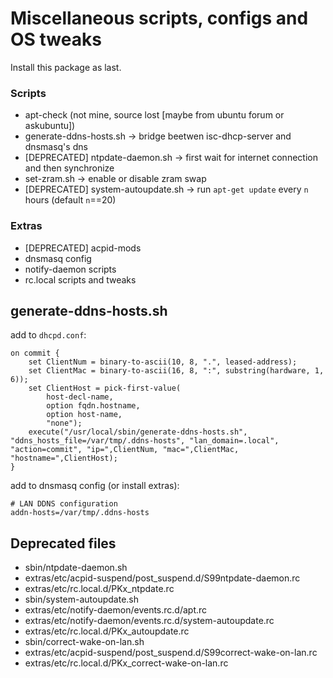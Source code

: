 # Miscellaneous scripts, configs and OS tweaks
Install this package as last.

### Scripts
* apt-check (not mine, source lost [maybe from ubuntu forum or askubuntu])
* generate-ddns-hosts.sh -> bridge beetwen isc-dhcp-server and dnsmasq's dns
* [DEPRECATED] ntpdate-daemon.sh -> first wait for internet connection and then synchronize
* set-zram.sh -> enable or disable zram swap
* [DEPRECATED] system-autoupdate.sh -> run `apt-get update` every `n` hours (default `n`==20)

### Extras
* [DEPRECATED] acpid-mods
* dnsmasq config
* notify-daemon scripts
* rc.local scripts and tweaks

## generate-ddns-hosts.sh
add to `dhcpd.conf`:
```
on commit {
	set ClientNum = binary-to-ascii(10, 8, ".", leased-address);
	set ClientMac = binary-to-ascii(16, 8, ":", substring(hardware, 1, 6));
	set ClientHost = pick-first-value( 
		host-decl-name,
		option fqdn.hostname,
		option host-name,
		"none");
	execute("/usr/local/sbin/generate-ddns-hosts.sh", "ddns_hosts_file=/var/tmp/.ddns-hosts", "lan_domain=.local", "action=commit", "ip=",ClientNum, "mac=",ClientMac, "hostname=",ClientHost);
}
```
add to dnsmasq config (or install extras):
```
# LAN DDNS configuration
addn-hosts=/var/tmp/.ddns-hosts
```

## Deprecated files
* sbin/ntpdate-daemon.sh
* extras/etc/acpid-suspend/post_suspend.d/S99ntpdate-daemon.rc
* extras/etc/rc.local.d/PKx_ntpdate.rc
* sbin/system-autoupdate.sh
* extras/etc/notify-daemon/events.rc.d/apt.rc
* extras/etc/notify-daemon/events.rc.d/system-autoupdate.rc
* extras/etc/rc.local.d/PKx_autoupdate.rc
* sbin/correct-wake-on-lan.sh
* extras/etc/acpid-suspend/post_suspend.d/S99correct-wake-on-lan.rc
* extras/etc/rc.local.d/PKx_correct-wake-on-lan.rc
